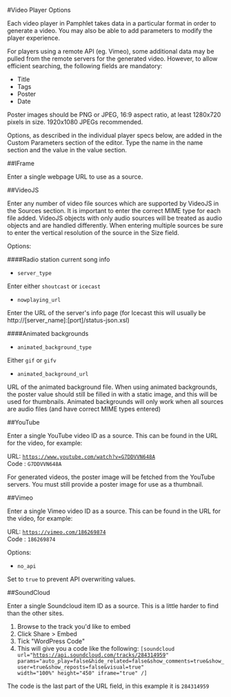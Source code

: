 #Video Player Options

Each video player in Pamphlet takes data in a particular format in order to generate a video.
You may also be able to add parameters to modify the player experience.

For players using a remote API (eg. Vimeo), some additional data may be pulled from the remote servers
for the generated video. However, to allow efficient searching, the following fields are mandatory:

* Title
* Tags 
* Poster
* Date

Poster images should be PNG or JPEG, 16:9 aspect ratio, at least 1280x720 pixels in size. 1920x1080 JPEGs recommended.

Options, as described in the individual player specs below, are added in the Custom Parameters section of the editor.
Type the name in the name section and the value in the value section.

##IFrame

Enter a single webpage URL to use as a source.

##VideoJS

Enter any number of video file sources which are supported by VideoJS in the Sources section. It is important to enter the correct MIME type for each file added. VideoJS objects with only audio sources will be treated as audio objects and are handled differently. When entering multiple sources be sure to enter the vertical resolution of the source in the Size field.

Options:

####Radio station current song info
* <code>server_type</code>

Enter either <code>shoutcast</code> or <code>icecast</code>

* <code>nowplaying_url</code>

Enter the URL of the server's info page
(for Icecast this will usually be http://[server_name]:[port]/status-json.xsl)

####Animated backgrounds
* <code>animated_background_type</code>

Either <code>gif</code> or <code>gifv</code>

* <code>animated_background_url</code>

URL of the animated background file. When using animated backgrounds, the poster
value should still be filled in with a static image, and this will be used
for thumbnails. Animated backgrounds will only work when all sources are audio files (and have correct MIME types entered)

##YouTube

Enter a single YouTube video ID as a source. This can be found in the URL for the video, for example:

URL: <code>https://www.youtube.com/watch?v=G7DDVVN648A</code><br />
Code : <code>G7DDVVN648A</code>

For generated videos, the poster image will be fetched from the YouTube servers. You must still provide a poster image for use as a thumbnail.

##Vimeo

Enter a single Vimeo video ID as a source. This can be found in the URL for the video, for example:

URL: <code>https://vimeo.com/186269874</code><br />
Code : <code>186269874</code>

Options:

* <code>no_api</code>

Set to <code>true</code> to prevent API overwriting values.

##SoundCloud

Enter a single Soundcloud item ID as a source. This is a little harder to find than the other sites.

1. Browse to the track you'd like to embed
2. Click Share > Embed
3. Tick "WordPress Code"
4. This will give you a code like the following:
  <code>[soundcloud url="https://api.soundcloud.com/tracks/284314959" params="auto_play=false&hide_related=false&show_comments=true&show_user=true&show_reposts=false&visual=true" width="100%" height="450" iframe="true" /]</code>

The code is the last part of the URL field, in this example it is <code>284314959</code>


